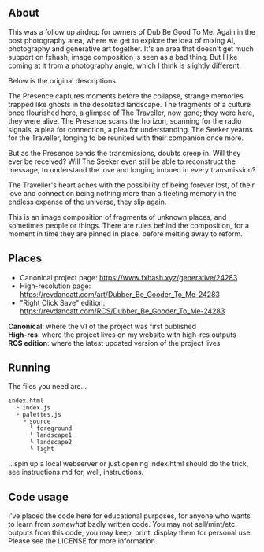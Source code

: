## About

This was a follow up airdrop for owners of Dub Be Good To Me. Again in the post photography area, where we get to explore the idea of mixing AI, photography and generative art together. It's an area that doesn't get much support on fxhash, image composition is seen as a bad thing. But I like coming at it from a photography angle, which I think is slightly different.

Below is the original descriptions.

The Presence captures moments before the collapse, strange memories trapped like ghosts in the desolated landscape. The fragments of a culture once flourished here, a glimpse of The Traveller, now gone; they were here, they were alive. The Presence scans the horizon, scanning for the radio signals, a plea for connection, a plea for understanding. The Seeker yearns for the Traveller, longing to be reunited with their companion once more.

But as the Presence sends the transmissions, doubts creep in. Will they ever be received? Will The Seeker even still be able to reconstruct the message, to understand the love and longing imbued in every transmission?

The Traveller's heart aches with the possibility of being forever lost, of their love and connection being nothing more than a fleeting memory in the endless expanse of the universe, they slip again.

This is an image composition of fragments of unknown places, and sometimes people or things. There are rules behind the composition, for a moment in time they are pinned in place, before melting away to reform.

## Places

* Canonical project page: https://www.fxhash.xyz/generative/24283
* High-resolution page: https://revdancatt.com/art/Dubber_Be_Gooder_To_Me-24283
* "Right Click Save" edition: https://revdancatt.com/RCS/Dubber_Be_Gooder_To_Me-24283

**Canonical**: where the v1 of the project was first published  
**High-res**: where the project lives on my website with high-res outputs  
**RCS edition**: where the latest updated version of the project lives

## Running

The files you need are...

```
index.html
  ╰ index.js
  ╰ palettes.js
    ╰ source
      ╰ foreground
      ╰ landscape1
      ╰ landscape2
      ╰ light
```

...spin up a local webserver or just opening index.html should do the trick, see instructions.md for, well, instructions.

## Code usage

I've placed the code here for educational purposes, for anyone who wants to learn from _somewhat_ badly written code. You may not sell/mint/etc. outputs from this code, you may keep, print, display them for personal use. Please see the LICENSE for more information.
